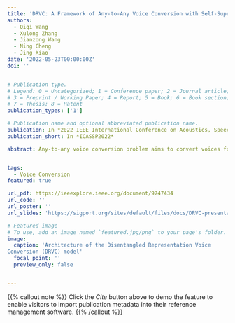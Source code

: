 ```yaml
---
title: 'DRVC: A Framework of Any-to-Any Voice Conversion with Self-Supervised Learning'
authors:
  - Qiqi Wang
  - Xulong Zhang
  - Jianzong Wang
  - Ning Cheng
  - Jing Xiao
date: '2022-05-23T00:00:00Z'
doi: ''


# Publication type.
# Legend: 0 = Uncategorized; 1 = Conference paper; 2 = Journal article;
# 3 = Preprint / Working Paper; 4 = Report; 5 = Book; 6 = Book section;
# 7 = Thesis; 8 = Patent
publication_types: ['1']

# Publication name and optional abbreviated publication name.
publication: In *2022 IEEE International Conference on Acoustics, Speech and Signal Processing*
publication_short: In *ICASSP2022*

abstract: Any-to-any voice conversion problem aims to convert voices for source and target speakers, which are out of the training data. Previous works wildly utilize the disentangle-based models. The disentangle-based model assumes the speech consists of content and speaker style information and aims to untangle them to change the style information for conversion. Previous works focus on reducing the dimension of speech to get the content information. But the size is hard to determine to lead to the untangle overlapping problem. We propose the Disentangled Representation Voice Conversion (DRVC) model to address the issue. DRVC model is an end-to-end self-supervised model consisting of the content encoder, timbre encoder, and generator. Instead of the previous work for reducing speech size to get content, we propose a cycle for restricting the disentanglement by the Cycle Reconstruct Loss and Same Loss. The experiments show there is an improvement for converted speech on quality and voice similarity.


tags:
  - Voice Conversion
featured: true

url_pdf: https://ieeexplore.ieee.org/document/9747434
url_code: ''
url_poster: ''
url_slides: 'https://sigport.org/sites/default/files/docs/DRVC-presentation.pdf'

# Featured image
# To use, add an image named `featured.jpg/png` to your page's folder.
image:
  caption: 'Architecture of the Disentangled Representation Voice
Conversion (DRVC) model'
  focal_point: ''
  preview_only: false


---
```


{{% callout note %}}
Click the _Cite_ button above to demo the feature to enable visitors to import publication metadata into their reference management software.
{{% /callout %}}

